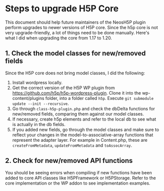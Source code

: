 # Steps to upgrade H5P Core 

This document should help future maintainers of the NeosH5P plugin perform upgrades to newer 
versions of H5P core. Since the h5p core is not very upgrade-friendly, a lot of things need
to be done manually. Here's what I did when upgrading the core from 1.17 to 1.20.

## 1. Check the model classes for new/removed fields

Since the H5P core does not bring model classes, I did the following:
1. Install wordpress locally.
2. Get the correct version of the H5P WP plugin from 
   https://github.com/h5p/h5p-wordpress-plugin. Clone it into the wp-content/plugins folder,
   into a folder called `h5p`. Execute `git submodule update --init --recursive`.
3. Go through `class-h5p-plugin.php` and check the dbDelta functions for new/removed
   fields, comparing them against our model classes.
4. If necessary, create h5p elements and refer to the local db to see what is actually
   in the db fields.
5. If you added new fields, go through the model classes and make sure to reflect your
   changes in the model-to-associative-array functions that represent the adapter layer.
   For example in Content.php, these are `createFromMetadata`, `updateFromMetadata` and 
   `toAssocArray`.
   
   
## 2. Check for new/removed API functions
You should be seeing errors when compiling if new functions have been added to
core API classes like H5PFramework or H5PStorage. Refer to the core implementation
or the WP addon to see implementation examples.

